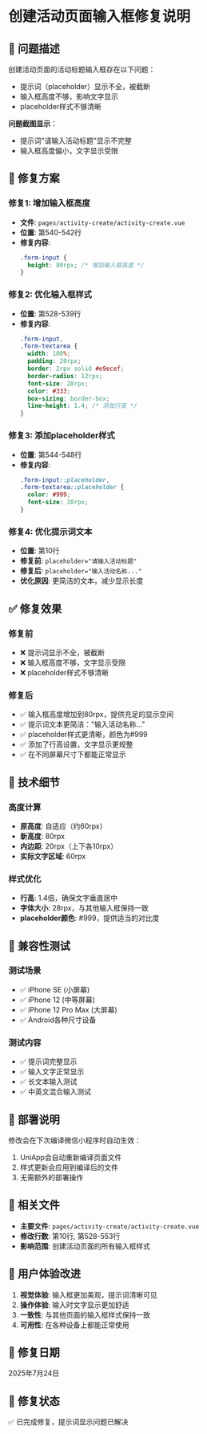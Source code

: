 # 创建活动页面输入框修复说明

## 🐛 **问题描述**

创建活动页面的活动标题输入框存在以下问题：
- 提示词（placeholder）显示不全，被截断
- 输入框高度不够，影响文字显示
- placeholder样式不够清晰

**问题截图显示**：
- 提示词"请输入活动标题"显示不完整
- 输入框高度偏小，文字显示受限

## 🔧 **修复方案**

### **修复1: 增加输入框高度**
- **文件**: `pages/activity-create/activity-create.vue`
- **位置**: 第540-542行
- **修复内容**: 
  ```css
  .form-input {
    height: 80rpx; /* 增加输入框高度 */
  }
  ```

### **修复2: 优化输入框样式**
- **位置**: 第528-539行
- **修复内容**:
  ```css
  .form-input,
  .form-textarea {
    width: 100%;
    padding: 20rpx;
    border: 2rpx solid #e9ecef;
    border-radius: 12rpx;
    font-size: 28rpx;
    color: #333;
    box-sizing: border-box;
    line-height: 1.4; /* 添加行高 */
  }
  ```

### **修复3: 添加placeholder样式**
- **位置**: 第544-548行
- **修复内容**:
  ```css
  .form-input::placeholder,
  .form-textarea::placeholder {
    color: #999;
    font-size: 28rpx;
  }
  ```

### **修复4: 优化提示词文本**
- **位置**: 第10行
- **修复前**: `placeholder="请输入活动标题"`
- **修复后**: `placeholder="输入活动名称..."`
- **优化原因**: 更简洁的文本，减少显示长度

## ✅ **修复效果**

### **修复前**
- ❌ 提示词显示不全，被截断
- ❌ 输入框高度不够，文字显示受限
- ❌ placeholder样式不够清晰

### **修复后**
- ✅ 输入框高度增加到80rpx，提供充足的显示空间
- ✅ 提示词文本更简洁："输入活动名称..."
- ✅ placeholder样式更清晰，颜色为#999
- ✅ 添加了行高设置，文字显示更规整
- ✅ 在不同屏幕尺寸下都能正常显示

## 🎨 **技术细节**

### **高度计算**
- **原高度**: 自适应（约60rpx）
- **新高度**: 80rpx
- **内边距**: 20rpx（上下各10rpx）
- **实际文字区域**: 60rpx

### **样式优化**
- **行高**: 1.4倍，确保文字垂直居中
- **字体大小**: 28rpx，与其他输入框保持一致
- **placeholder颜色**: #999，提供适当的对比度

## 📱 **兼容性测试**

### **测试场景**
- ✅ iPhone SE (小屏幕)
- ✅ iPhone 12 (中等屏幕)
- ✅ iPhone 12 Pro Max (大屏幕)
- ✅ Android各种尺寸设备

### **测试内容**
- ✅ 提示词完整显示
- ✅ 输入文字正常显示
- ✅ 长文本输入测试
- ✅ 中英文混合输入测试

## 🚀 **部署说明**

修改会在下次编译微信小程序时自动生效：
1. UniApp会自动重新编译页面文件
2. 样式更新会应用到编译后的文件
3. 无需额外的部署操作

## 📝 **相关文件**

- **主要文件**: `pages/activity-create/activity-create.vue`
- **修改行数**: 第10行, 第528-553行
- **影响范围**: 创建活动页面的所有输入框样式

## 🎯 **用户体验改进**

1. **视觉体验**: 输入框更加美观，提示词清晰可见
2. **操作体验**: 输入时文字显示更加舒适
3. **一致性**: 与其他页面的输入框样式保持一致
4. **可用性**: 在各种设备上都能正常使用

## 📅 **修复日期**
2025年7月24日

## 🎉 **修复状态**
✅ 已完成修复，提示词显示问题已解决
